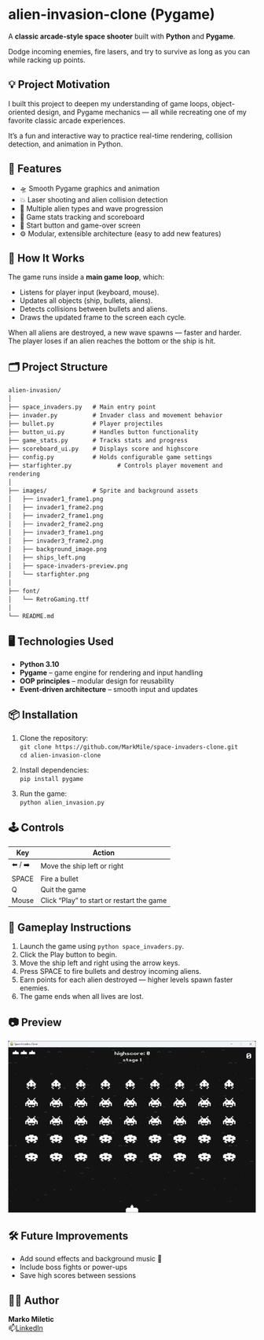 # alien-invasion-clone (Pygame)

A **classic arcade-style space shooter** built with **Python** and **Pygame**.

Dodge incoming enemies, fire lasers, and try to survive as long as you can while racking up points.

## 💡 Project Motivation

I built this project to deepen my understanding of game loops, object-oriented design, and Pygame mechanics — all while recreating one of my favorite classic arcade experiences.

It’s a fun and interactive way to practice real-time rendering, collision detection, and animation in Python.

## 🚀 Features

- 🛸 Smooth Pygame graphics and animation
- 💥 Laser shooting and alien collision detection
- 👾 Multiple alien types and wave progression
- 🧠 Game stats tracking and scoreboard
- 🔘 Start button and game-over screen
- ⚙️ Modular, extensible architecture (easy to add new features)

## 🧩 How It Works

The game runs inside a **main game loop**, which:

- Listens for player input (keyboard, mouse).
- Updates all objects (ship, bullets, aliens).
- Detects collisions between bullets and aliens.
- Draws the updated frame to the screen each cycle.

When all aliens are destroyed, a new wave spawns — faster and harder. The player loses if an alien reaches the bottom or the ship is hit.

## 🗂️ Project Structure

`alien-invasion/`<br>
`│`<br>
`├── space_invaders.py   # Main entry point`<br>
`├── invader.py          # Invader class and movement behavior`<br>
`├── bullet.py           # Player projectiles`<br>
`├── button_ui.py        # Handles button functionality`<br>
`├── game_stats.py       # Tracks stats and progress`<br>
`├── scoreboard_ui.py    # Displays score and highscore`<br>
`├── config.py           # Holds configurable game settings`<br>
`├── starfighter.py             # Controls player movement and rendering`<br>
`│`<br>
`├── images/             # Sprite and background assets`<br>
`│   ├── invader1_frame1.png`<br>
`│   ├── invader1_frame2.png`<br>
`│   ├── invader2_frame1.png`<br>
`│   ├── invader2_frame2.png`<br>
`│   ├── invader3_frame1.png`<br>
`│   ├── invader3_frame2.png`<br>
`│   ├── background_image.png`<br>
`│   ├── ships_left.png`<br>
`│   ├── space-invaders-preview.png`<br>
`│   └── starfighter.png`<br>
`│`<br>
`├── font/`<br>
`│   └── RetroGaming.ttf`<br>
`│`<br>
`└── README.md`<br>

## 🖥️ Technologies Used

- **Python 3.10**
- **Pygame** – game engine for rendering and input handling
- **OOP principles** – modular design for reusability
- **Event-driven architecture** – smooth input and updates

## 📦 Installation

1. Clone the repository:<br>
  `git clone https://github.com/MarkMile/space-invaders-clone.git`<br>
  `cd alien-invasion-clone`

3. Install dependencies:<br>
  `pip install pygame`

4. Run the game:<br>
  `python alien_invasion.py`

## 🕹️ Controls

| Key     | Action                                    |
| ------- | ----------------------------------------- |
| ⬅️ / ➡️ | Move the ship left or right               |
| SPACE   | Fire a bullet                             |
| Q       | Quit the game                             |
| Mouse   | Click “Play” to start or restart the game |

## 📘 Gameplay Instructions

1. Launch the game using `python space_invaders.py`.
2. Click the Play button to begin.
3. Move the ship left and right using the arrow keys.
4. Press SPACE to fire bullets and destroy incoming aliens.
5. Earn points for each alien destroyed — higher levels spawn faster enemies.
6. The game ends when all lives are lost.

## 📷 Preview

![space-invaders-preview](https://github.com/MarkMile/space-invaders-clone/blob/main/images/space-invaders-preview.png?raw=true)

## 🛠️ Future Improvements

- Add sound effects and background music 🎵
- Include boss fights or power-ups
- Save high scores between sessions

## 🧑‍💻 Author
**Marko Miletic**<br>
📫[LinkedIn](https://www.linkedin.com/in/marko1987/)
